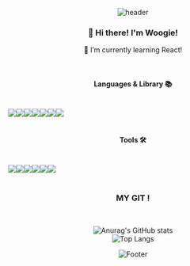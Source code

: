 
<div align="center">

  ![header](https://capsule-render.vercel.app/api?type=waving&height=300&text=Woogie&fontAlign=50&fontAlignY=40&color=gradient&customColorList=3,95,7,1,30&animation=twinkling)

  ### 👋 Hi there! I'm Woogie! 

  🌱 I’m currently learning React! 


  <br>

  ####  Languages & Library 📚
  <br>  
  <div style="display:flex;">
    <img src="https://img.shields.io/badge/HTML5-E34F26?style=flat-square&logo=HTML5&logoColor=white"/>
    <img src="https://img.shields.io/badge/CSS3-1572B6?style=flat-square&logo=CSS3&logoColor=white"/> 
    <img src="https://img.shields.io/badge/StyledComponent-DB7093?style=flat-square&logo=styled-components&logoColor=white"/> 
    <img src="https://img.shields.io/badge/TailwindCSS-06B6D4?style=flat-square&logo=Tailwind-CSS&logoColor=white"/> 
    <br>
    <img src="https://img.shields.io/badge/JavaScript-F7DF1E?style=flat-square&logo=JavaScript&logoColor=black"/> 
    <img src="https://img.shields.io/badge/React-61DAFB?style=flat-square&logo=React&logoColor=white"/> 
    <img src="https://img.shields.io/badge/Redux-764ABC?style=flat-square&logo=Redux&logoColor=white"/>
  </div>


  <br>

  ####  Tools 🛠
  <br>
  <div style="display:flex;">
    <img src="https://img.shields.io/badge/VisualStudioCode-007ACC?style=flat-square&logo=Visual-Studio-Code&logoColor=white"/> 
    <img src="https://img.shields.io/badge/Github-181717?style=flat-square&logo=Github&logoColor=white"/> 
    <img src="https://img.shields.io/badge/Vercel-000000?style=flat-square&logo=Vercel&logoColor=white"/> 
    <br>
    <img src="https://img.shields.io/badge/JiraSoftware-0052CC?style=flat-square&logo=Jira-Software&logoColor=white"/> 
    <img src="https://img.shields.io/badge/Slack-4A154B?style=flat-square&logo=Slack&logoColor=white"/>
    <img src="https://img.shields.io/badge/Figma-F24E1E?style=flat-square&logo=Figma&logoColor=white"/> 
  </div>

  <br>

  ###  MY GIT !
  <br>
  
  ![Anurag's GitHub stats](https://github-readme-stats.vercel.app/api?username=joyfive&show_icons=true&theme=tokyonight)
  <br>
  ![Top Langs](https://github-readme-stats.vercel.app/api/top-langs/?username=joyfive&layout=compact)

  
  ![Footer](https://capsule-render.vercel.app/api?type=waving&color=gradient&customColorList=3,95,7,1,30&animation=twinkling&height=200&section=footer)
  

</div>
